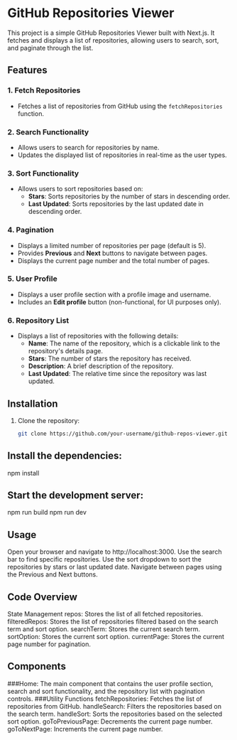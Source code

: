 # GitHub Repositories Viewer

This project is a simple GitHub Repositories Viewer built with Next.js. It fetches and displays a list of repositories, allowing users to search, sort, and paginate through the list.

## Features

### 1. Fetch Repositories
- Fetches a list of repositories from GitHub using the `fetchRepositories` function.

### 2. Search Functionality
- Allows users to search for repositories by name.
- Updates the displayed list of repositories in real-time as the user types.

### 3. Sort Functionality
- Allows users to sort repositories based on:
  - **Stars**: Sorts repositories by the number of stars in descending order.
  - **Last Updated**: Sorts repositories by the last updated date in descending order.

### 4. Pagination
- Displays a limited number of repositories per page (default is 5).
- Provides **Previous** and **Next** buttons to navigate between pages.
- Displays the current page number and the total number of pages.

### 5. User Profile
- Displays a user profile section with a profile image and username.
- Includes an **Edit profile** button (non-functional, for UI purposes only).

### 6. Repository List
- Displays a list of repositories with the following details:
  - **Name**: The name of the repository, which is a clickable link to the repository's details page.
  - **Stars**: The number of stars the repository has received.
  - **Description**: A brief description of the repository.
  - **Last Updated**: The relative time since the repository was last updated.

## Installation

1. Clone the repository:
   ```bash
   git clone https://github.com/your-username/github-repos-viewer.git
## Install the dependencies:
npm install
## Start the development server:
npm run build
npm run dev

## Usage
Open your browser and navigate to http://localhost:3000.
Use the search bar to find specific repositories.
Use the sort dropdown to sort the repositories by stars or last updated date.
Navigate between pages using the Previous and Next buttons.

## Code Overview

State Management
repos: Stores the list of all fetched repositories.
filteredRepos: Stores the list of repositories filtered based on the search term and sort option.
searchTerm: Stores the current search term.
sortOption: Stores the current sort option.
currentPage: Stores the current page number for pagination.

## Components

###Home: The main component that contains the user profile section, search and sort functionality, and the repository list with pagination controls.
###Utility Functions
fetchRepositories: Fetches the list of repositories from GitHub.
handleSearch: Filters the repositories based on the search term.
handleSort: Sorts the repositories based on the selected sort option.
goToPreviousPage: Decrements the current page number.
goToNextPage: Increments the current page number.
